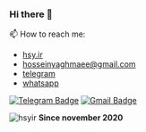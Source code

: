 ### Hi there 👋


 📫 How to reach me:

 - [hsy.ir](https://hsy.ir)
 - [hosseinyaghmaee@gmail.com](mailto:hosseinyaghmaee@gmail.com)
 - [telegram](https://t.me/hsy1985)
 - [whatsapp](https://api.whatsapp.com/send?phone=989370331680&text=Hi,%20)

[![Telegram Badge](https://img.shields.io/badge/-Telegram-blue?style=flat&logo=telegram&logoColor=white&link=https://t.me/hsy1985)](https://t.me/hsy1985)
[![Gmail Badge](https://img.shields.io/badge/-Gmail-red?style=flat&logo=gmail&logoColor=white&link=hosseinyaghmaee@gmail.com)](mailto:hosseinyaghmaee@gmail.com)

<p align=left> <img src=https://komarev.com/ghpvc/?username=hsyir alt=hsyir /> <b>Since november 2020</b></p>
